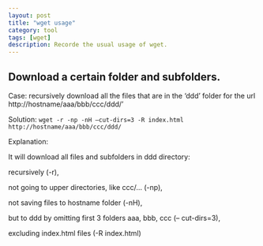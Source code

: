 ```yaml
---
layout: post
title: "wget usage"
category: tool
tags: [wget]
description: Recorde the usual usage of wget.
---
```


## Download a certain folder and subfolders.
Case: recursively download all the files that are in the ‘ddd’  folder for the url http://hostname/aaa/bbb/ccc/ddd/&#8217;

Solution:
`wget -r -np -nH –cut-dirs=3 -R index.html http://hostname/aaa/bbb/ccc/ddd/`

Explanation:

It will download all files and subfolders in ddd directory:

recursively (-r),

not going to upper directories, like ccc/… (-np),

not saving files to hostname folder (-nH),

but to ddd by omitting first 3 folders aaa, bbb, ccc (–
cut-dirs=3),

excluding index.html files (-R index.html)